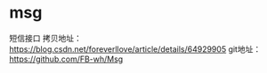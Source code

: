 # msg
短信接口
拷贝地址：https://blog.csdn.net/foreverllove/article/details/64929905
git地址： https://github.com/FB-wh/Msg
